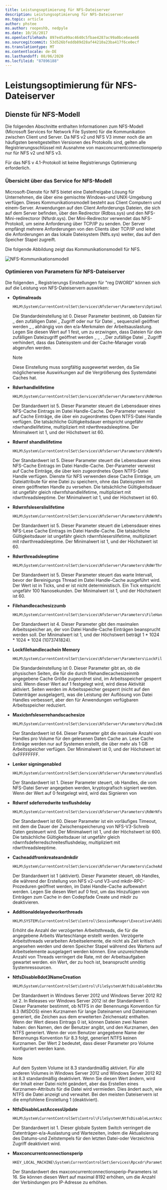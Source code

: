 ```yaml
---
title: Leistungsoptimierung für NFS-Dateiserver
description: Leistungsoptimierung für NFS-Dateiserver
ms.topic: article
author: phstee
ms.author: roopeshb, nedpyle
ms.date: 10/16/2017
ms.openlocfilehash: 897e45a99ac4640c5fbae4287ac99a0bce6eae66
ms.sourcegitcommit: 53d526bfeddb89d28af44210a23ba417f6ce0ecf
ms.translationtype: MT
ms.contentlocale: de-DE
ms.lasthandoff: 08/06/2020
ms.locfileid: "87896188"
---
```

# <a name="performance-tuning-nfs-file-servers"></a>Leistungsoptimierung für NFS-Dateiserver

## <a name="services-for-nfs-model"></a><a href="" id="servicesnfs"></a>Dienste für NFS-Modell


Die folgenden Abschnitte enthalten Informationen zum NFS-Modell (Microsoft Services for Network File System) für die Kommunikation zwischen Client und Server. Da NFS v2 und NFS V3 immer noch die am häufigsten bereitgestellten Versionen des Protokolls sind, gelten alle Registrierungsschlüssel mit Ausnahme von maxconcurrentconnectionsperip nur für NFS v2 und NFS v3.

Für das NFS v 4.1-Protokoll ist keine Registrierungs Optimierung erforderlich.

### <a name="service-for-nfs-model-overview"></a>Übersicht über das Service for NFS-Modell

Microsoft-Dienste für NFS bietet eine Dateifreigabe Lösung für Unternehmen, die über eine gemischte Windows-und UNIX-Umgebung verfügen. Dieses Kommunikationsmodell besteht aus Client Computern und einem-Server. Anwendungen auf den Client Anforderungs Dateien, die sich auf dem Server befinden, über den Redirector (Rdbss.sys) und den NFS-Mini-redirectoror (Nfsrdr.sys). Der Mini-Redirector verwendet das NFS-Protokoll, um seine Anforderung über TCP/IP zu senden. Der Server empfängt mehrere Anforderungen von den Clients über TCP/IP und leitet die Anforderungen an das lokale Dateisystem (Ntfs.sys) weiter, das auf den Speicher Stapel zugreift.

Die folgende Abbildung zeigt das Kommunikationsmodell für NFS.

![NFS-Kommunikationsmodell](../../media/perftune-guide-nfs-model.png)

### <a name="tuning-parameters-for-nfs-file-servers"></a>Optimieren von Parametern für NFS-Dateiserver

Die folgenden \_ Registrierungs Einstellungen für "reg DWORD" können sich auf die Leistung von NFS-Dateiservern auswirken:

-   **Optimalreads**

    ```
    HKLM\System\CurrentControlSet\Services\NfsServer\Parameters\OptimalReads
    ```

    Die Standardeinstellung ist 0. Dieser Parameter bestimmt, ob Dateien für \_ den zufälligen Datei \_ Zugriff oder nur für Datei \_ sequenziell geöffnet werden \_ , abhängig von den e/a-Merkmalen der Arbeitsauslastung. Legen Sie diesen Wert auf 1 fest, um zu erzwingen, dass Dateien für den zufälligen Dateizugriff geöffnet werden \_ \_ . \_Der zufällige Datei \_ Zugriff verhindert, dass das Dateisystem und der Cache-Manager vorab abgerufen werden.

    >[!NOTE]
    > Diese Einstellung muss sorgfältig ausgewertet werden, da Sie möglicherweise Auswirkungen auf die Vergrößerung des Systemdatei Caches hat.


-   **Rdwrhandlelifetime**

    ```
    HKLM\System\CurrentControlSet\Services\NfsServer\Parameters\RdWrHandleLifeTime
    ```

    Der Standardwert ist 5. Dieser Parameter steuert die Lebensdauer eines NFS-Cache Eintrags im Datei Handle-Cache. Der-Parameter verweist auf Cache Einträge, die über ein zugeordnetes Open NTFS-Datei Handle verfügen. Die tatsächliche Gültigkeitsdauer entspricht ungefähr rdwrhandlelifetime, multipliziert mit rdwrthreadsleeptime. Der Minimalwert ist 1, und der Höchstwert ist 60.

-   **Rdwrnf shandlelifetime**

    ```
    HKLM\System\CurrentControlSet\Services\NfsServer\Parameters\RdWrNfsHandleLifeTime
    ```

    Der Standardwert ist 5. Dieser Parameter steuert die Lebensdauer eines NFS-Cache Eintrags im Datei Handle-Cache. Der-Parameter verweist auf Cache Einträge, die über kein zugeordnetes Open NTFS-Datei Handle verfügen. Dienste für NFS verwenden diese Cache Einträge, um Dateiattribute für eine Datei zu speichern, ohne das Dateisystem mit einem geöffneten Handle zu versehen. Die tatsächliche Gültigkeitsdauer ist ungefähr gleich rdwrnfshandlelifetime, multipliziert mit rdwrthreadsleeptime. Der Minimalwert ist 1, und der Höchstwert ist 60.

-   **Rdwrnfsleserslislifetime**

    ```
    HKLM\System\CurrentControlSet\Services\NfsServer\Parameters\RdWrNfsReadHandlesLifeTime
    ```

    Der Standardwert ist 5. Dieser Parameter steuert die Lebensdauer eines NFS-Lese Cache Eintrags im Datei Handle-Cache. Die tatsächliche Gültigkeitsdauer ist ungefähr gleich rdwrnfsleserslifetime, multipliziert mit rdwrthreadsleeptime. Der Minimalwert ist 1, und der Höchstwert ist 60.

-   **Rdwrthreadsleeptime**

    ```
    HKLM\System\CurrentControlSet\Services\NfsServer\Parameters\RdWrThreadSleepTime
    ```

    Der Standardwert ist 5. Dieser Parameter steuert das warte Intervall, bevor der Bereinigungs Thread im Datei Handle-Cache ausgeführt wird. Der Wert ist in Ticks, und er ist nicht deterministisch. Ein Tick entspricht ungefähr 100 Nanosekunden. Der Minimalwert ist 1, und der Höchstwert ist 60.

-   **Filehandlecachesizzumb**

    ```
    HKLM\System\CurrentControlSet\Services\NfsServer\Parameters\FileHandleCacheSizeinMB
    ```

    Der Standardwert ist 4. Dieser Parameter gibt den maximalen Arbeitsspeicher an, der von Datei Handle-Cache Einträgen beansprucht werden soll. Der Minimalwert ist 1, und der Höchstwert beträgt 1 \* 1024 \* 1024 \* 1024 (1073741824).

-   **Lockfilehandlecachein Memory**

    ```
    HKLM\System\CurrentControlSet\Services\NfsServer\Parameters\LockFileHandleCacheInMemory
    ```

    Die Standardeinstellung ist 0. Dieser Parameter gibt an, ob die physischen Seiten, die für die durch filehandlecachesizeinmb angegebene Cache Größe zugeordnet sind, im Arbeitsspeicher gesperrt sind. Wenn dieser Wert auf 1 festgelegt wird, wird diese Aktivität aktiviert. Seiten werden im Arbeitsspeicher gesperrt (nicht auf den Datenträger ausgelagert), was die Leistung der Auflösung von Datei Handles verbessert, aber den für Anwendungen verfügbaren Arbeitsspeicher reduziert.

-   **Maxicbnfsleserrehandscachesize**

    ```
    HKLM\System\CurrentControlSet\Services\NfsServer\Parameters\MaxIcbNfsReadHandlesCacheSize
    ```

    Der Standardwert ist 64. Dieser Parameter gibt die maximale Anzahl von Handles pro Volume für den gelesenen Daten Cache an. Lese Cache Einträge werden nur auf Systemen erstellt, die über mehr als 1 GB Arbeitsspeicher verfügen. Der Minimalwert ist 0, und der Höchstwert ist 0xFFFFFFFF.

-   **Lenker signingenabled**

    ```
    HKLM\System\CurrentControlSet\Services\NfsServer\Parameters\HandleSigningEnabled
    ```

    Der Standardwert ist 1. Dieser Parameter steuert, ob Handles, die vom NFS-Datei Server angegeben werden, kryptografisch signiert werden. Wenn der Wert auf 0 festgelegt wird, wird das Signieren von

-   **Rdwrnf sdeferredwrite tesflushdelay**

    ```
    HKLM\System\CurrentControlSet\Services\NfsServer\Parameters\RdWrNfsDeferredWritesFlushDelay
    ```

    Der Standardwert ist 60. Dieser Parameter ist ein vorläufiges Timeout, mit dem die Dauer der Zwischenspeicherung von NFS-V3-Schreib Daten gesteuert wird. Der Minimalwert ist 1, und der Höchstwert ist 600. Die tatsächliche Gültigkeitsdauer ist ungefähr gleich rdwrnfsdeferredschreitesflushdelay, multipliziert mit rdwrthreadsleeptime.

-   **Cacheaddfromkreateandmkdir**

    ```
    HKLM\System\CurrentControlSet\Services\NfsServer\Parameters\CacheAddFromCreateAndMkDir
    ```

    Der Standardwert ist 1 (aktiviert). Dieser Parameter steuert, ob Handles, die während der Erstellung von NFS v2-und V3-und mkdir-RPC-Prozeduren geöffnet werden, im Datei Handle-Cache aufbewahrt werden. Legen Sie diesen Wert auf 0 fest, um das Hinzufügen von Einträgen zum Cache in den Codepfade Create und mkdir zu deaktivieren.

-   **Additionaldelayedworkerthreads**

    ```
    HKLM\SYSTEM\CurrentControlSet\Control\SessionManager\Executive\AdditionalDelayedWorkerThreads
    ```

    Erhöht die Anzahl der verzögerten Arbeitsthreads, die für die angegebene Arbeits Warteschlange erstellt werden. Verzögerte Arbeitsthreads verarbeiten Arbeitselemente, die nicht als Zeit kritisch angesehen werden und deren Speicher Stapel während des Wartens auf Arbeitselemente ausgelagert werden können. Eine unzureichende Anzahl von Threads verringert die Rate, mit der Arbeitsaufgaben gewartet werden. ein Wert, der zu hoch ist, beansprucht unnötig Systemressourcen.

-   **NtfsDisable8dot3NameCreation**

    ```
    HKLM\System\CurrentControlSet\Control\FileSystem\NtfsDisable8dot3NameCreation
    ```

    Der Standardwert in Windows Server 2012 und Windows Server 2012 R2 ist 2. In Releases vor Windows Server 2012 ist der Standardwert 0. Dieser Parameter bestimmt, ob NTFS in der Benennungs Konvention für 8.3 (MSDOS) einen Kurznamen für lange Dateinamen und Dateinamen generiert, die Zeichen aus dem erweiterten Zeichensatz enthalten. Wenn der Wert dieses Eintrags 0 ist, können Dateien zwei Namen haben: den Namen, den der Benutzer angibt, und den Kurznamen, den NTFS generiert. Wenn der vom Benutzer angegebene Name der Benennungs Konvention für 8.3 folgt, generiert NTFS keinen Kurznamen. Der Wert 2 bedeutet, dass dieser Parameter pro Volume konfiguriert werden kann.

    >[!NOTE]
    > Auf dem System Volume ist 8.3 standardmäßig aktiviert. Für alle anderen Volumes in Windows Server 2012 und Windows Server 2012 R2 ist 8.3 standardmäßig deaktiviert. Wenn Sie diesen Wert ändern, wird der Inhalt einer Datei nicht geändert, aber das Erstellen eines Kurznamen-Attributs für die Datei wird vermieden. Dies ändert auch, wie NTFS die Datei anzeigt und verwaltet. Bei den meisten Dateiservern ist die empfohlene Einstellung 1 (deaktiviert).


-   **NtfsDisableLastAccessUpdate**

    ```
    HKLM\System\CurrentControlSet\Control\FileSystem\NtfsDisableLastAccessUpdate
    ```

    Der Standardwert ist 1. Dieser globale System Switch verringert die Datenträger-e/a-Auslastung und Wartezeiten, indem die Aktualisierung des Datums-und Zeitstempels für den letzten Datei-oder Verzeichnis Zugriff deaktiviert wird.

-   **Maxconcurrentconnectionsperip**

    ```
    HKEY_LOCAL_MACHINE\System\CurrentControlSet\Services\Rpcxdr\Parameters\MaxConcurrentConnectionsPerIp
    ```

    Der Standardwert des maxconcurrentconnectionsperip-Parameters ist 16. Sie können diesen Wert auf maximal 8192 erhöhen, um die Anzahl der Verbindungen pro IP-Adresse zu erhöhen.
